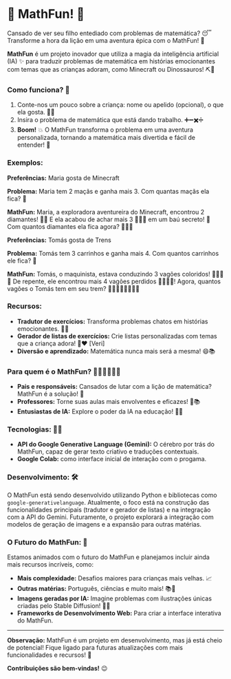 # 🧮 MathFun! 🎉

Cansado de ver seu filho entediado com problemas de matemática? 😴  Transforme a hora da lição em uma aventura épica com o MathFun! 🚀

**MathFun** é um projeto inovador que utiliza a magia da inteligência artificial (IA) ✨ para traduzir problemas de matemática em histórias emocionantes com temas que as crianças adoram, como Minecraft ou Dinossauros! ⛏️🦖

### Como funciona? 🤔

1. Conte-nos um pouco sobre a criança: nome ou apelido (opcional), o que ela gosta. 👦👧
2. Insira o problema de matemática que está dando trabalho. ➕➖✖️➗
3. **Boom!** 💥 O MathFun transforma o problema em uma aventura personalizada, tornando a matemática mais divertida e fácil de entender! 🤩

### Exemplos:

**Preferências:** Maria gosta de Minecraft

**Problema:** Maria tem 2 maçãs e ganha mais 3. Com quantas maçãs ela fica? 🍎

**MathFun:** Maria, a exploradora aventureira do Minecraft, encontrou 2 diamantes! 💎💎 E ela acabou de achar mais 3 💎💎💎 em um baú secreto! 🎉 Com quantos diamantes ela fica agora? 💎💎💎

**Preferências:** Tomás gosta de Trens

**Problema:** Tomás tem 3 carrinhos e ganha mais 4. Com quantos carrinhos ele fica? 🚗

**MathFun:** Tomás, o maquinista, estava conduzindo 3 vagões coloridos! 🚂🚃🚃🚃 De repente, ele encontrou mais 4 vagões perdidos 🚃🚃🚃🚃! Agora, quantos vagões o Tomás tem em seu trem? 🚂🚃🚃🚃🚃🚃🚃🚃

### Recursos:

* **Tradutor de exercícios:** Transforma problemas chatos em histórias emocionantes. 📖✨
* **Gerador de listas de exercícios:** Crie listas personalizadas com temas que a criança adora! 📝❤️ [Veri]
* **Diversão e aprendizado:**  Matemática nunca mais será a mesma! 😄📚

### Para quem é o MathFun? 👨‍👩‍👧‍👦👩‍🏫

* **Pais e responsáveis:** Cansados de lutar com a lição de matemática? MathFun é a solução! 💪
* **Professores:** Torne suas aulas mais envolventes e eficazes! 🍎📚
* **Entusiastas de IA:**  Explore o poder da IA na educação! 🧠🤖

### Tecnologias: 🤖🧠

* **API do Google Generative Language (Gemini):** O cérebro por trás do MathFun, capaz de gerar texto criativo e traduções contextuais. 
* **Google Colab:** como interface inicial de interação com o progama.

### Desenvolvimento: 🛠️

O MathFun está sendo desenvolvido utilizando Python e bibliotecas como `google-generativelanguage`. Atualmente, o foco está na construção das funcionalidades principais (tradutor e gerador de listas) e na integração com a API do Gemini. Futuramente, o projeto explorará a integração com modelos de geração de imagens e a expansão para outras matérias.

### O Futuro do MathFun: 🚀

Estamos animados com o futuro do MathFun e planejamos incluir ainda mais recursos incríveis, como:

* **Mais complexidade:** Desafios maiores para crianças mais velhas. 📈
* **Outras matérias:** Português, ciências e muito mais! 📚🔬
* **Imagens geradas por IA:** Imagine problemas com ilustrações únicas criadas pelo Stable Diffusion! 🎨🤖
* **Frameworks de Desenvolvimento Web:** Para criar a interface interativa do MathFun.

---

**Observação:** MathFun é um projeto em desenvolvimento, mas já está cheio de potencial! Fique ligado para futuras atualizações com mais funcionalidades e recursos! 🚀

**Contribuições são bem-vindas!** 😉
